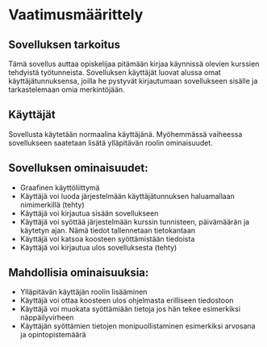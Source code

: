 # Vaatimusmäärittely

## Sovelluksen tarkoitus
Tämä sovellus auttaa opiskelijaa pitämään kirjaa käynnissä olevien kurssien tehdyistä työtunneista. Sovelluksen käyttäjät luovat alussa omat käyttäjätunnuksensa, joilla he pystyvät kirjautumaan sovellukseen sisälle ja tarkastelemaan omia merkintöjään. 

## Käyttäjät
Sovellusta käytetään normaalina käyttäjänä. Myöhemmässä vaiheessa sovellukseen saatetaan lisätä ylläpitävän roolin ominaisuudet.

## Sovelluksen ominaisuudet:
- Graafinen käyttöliittymä
- Käyttäjä voi luoda järjestelmään käyttäjätunnuksen haluamallaan nimimerkillä (tehty)
- Käyttäjä voi kirjautua sisään sovellukseen
- Käyttäjä voi syöttää järjestelmään kurssin tunnisteen, päivämäärän ja käytetyn ajan. Nämä tiedot tallennetaan tietokantaan
- Käyttäjä voi katsoa koosteen syöttämistään tiedoista
- Käyttäjä voi kirjautua ulos sovelluksesta (tehty)

## Mahdollisia ominaisuuksia:
- Ylläpitävän käyttäjän roolin lisääminen
- Käyttäjä voi ottaa koosteen ulos ohjelmasta erilliseen tiedostoon
- Käyttäjä voi muokata syöttämiään tietoja jos hän tekee esimerkiksi näppäilyvirheen
- Käyttäjän syöttämien tietojen monipuollistaminen esimerkiksi arvosana ja opintopistemäärä
